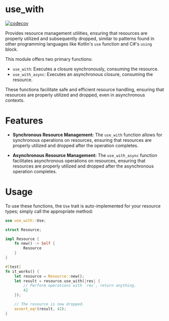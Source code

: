 # use_with

[![codecov](https://codecov.io/gh/sunsided/use-with/graph/badge.svg?token=Ex1Ok4n9yd)](https://codecov.io/gh/sunsided/use-with)

Provides resource management utilities, ensuring that resources are properly utilized
and subsequently dropped, similar to patterns found in other programming languages like Kotlin's `use` function
and C#'s `using` block.

This module offers two primary functions:
- `use_with`: Executes a closure synchronously, consuming the resource.
- `use_with_async`: Executes an asynchronous closure, consuming the resource.

These functions facilitate safe and efficient resource handling, ensuring that resources are properly utilized
and dropped, even in asynchronous contexts.

# Features
- **Synchronous Resource Management:** The `use_with` function allows for synchronous operations on resources,
  ensuring that resources are properly utilized and dropped after the operation completes.

- **Asynchronous Resource Management:** The `use_with_async` function facilitates asynchronous operations on resources,
  ensuring that resources are properly utilized and dropped after the asynchronous operation completes.

# Usage
To use these functions, the `Use` trait is auto-implemented for your resource types; simply call the appropriate method:

```rust
use use_with::Use;

struct Resource;

impl Resource {
    fn new() -> Self {
        Resource
    }
}

#[test]
fn it_works() {
    let resource = Resource::new();
    let result = resource.use_with(|res| {
        // Perform operations with `res`, return anything.
        42
    });

    // The resource is now dropped.
    assert_eq!(result, 42);
}
```